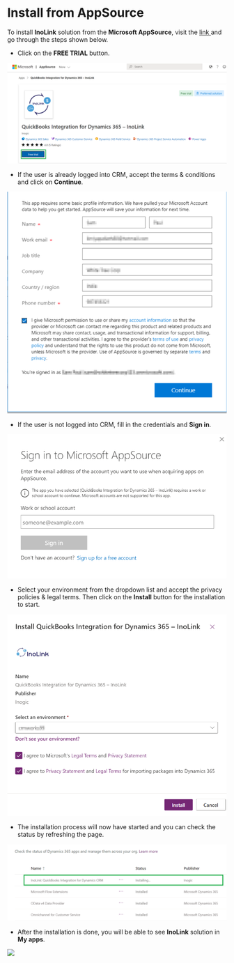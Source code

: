 # Install from AppSource

To install **InoLink** solution from the **Microsoft AppSource**, visit the [link ](https://appsource.microsoft.com/en-us/product/dynamics-365/inogic.e320f205-5436-418e-b292-d01417c32312?tab=Overview)and go through the steps shown below.

* Click on the **FREE TRIAL** button.

![](<../../.gitbook/assets/12 (10).png>)

* If the user is already logged into CRM, accept the terms & conditions and click on **Continue**.

![](../../.gitbook/assets/13.png)

* If the user is not logged into CRM, fill in the credentials and **Sign in**.

![](<../../.gitbook/assets/11 (3).png>)

* Select your environment from the dropdown list and accept the privacy policies & legal terms. Then click on the **Install** button for the installation to start.

![](<../../.gitbook/assets/14 (4).png>)

* The installation process will now have started and you can check the status by refreshing the page.

![](<../../.gitbook/assets/15 (2).png>)

* After the installation is done, you will be able to see **InoLink** solution in **My apps**.

![](<../../.gitbook/assets/Install AppSource\_1.png>)
